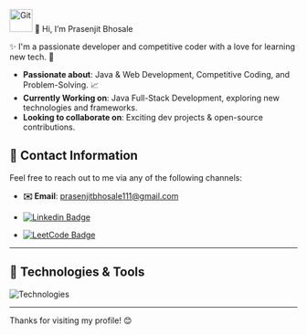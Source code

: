 <span align="center"> <img src="https://media.giphy.com/media/W5eoZHPpUx9sapR0eu/giphy.gif" width="40px" height="40px" alt="Git"/></span> 
👋 Hi, I’m Prasenjit Bhosale 

✨ I'm a passionate developer and competitive coder with a love for learning new tech. 🚀

- **Passionate about**: Java & Web Development, Competitive Coding, and Problem-Solving.  📈
- **Currently Working on**: Java Full-Stack Development, exploring new technologies and frameworks.  
- **Looking to collaborate on**: Exciting dev projects & open-source contributions.

## 💼 Contact Information

Feel free to reach out to me via any of the following channels:

- **✉️ Email**: [prasenjitbhosale111@gmail.com](mailto:prasenjitbhosale111@gmail.com)  <br>
- [![Linkedin Badge](https://img.shields.io/badge/Connect-Prasenjit%20Bhosale-blue?style=for-the-badge&logo=linkedin)](https://www.linkedin.com/in/prasenjit-bhosale-678462212/)
  
- [![LeetCode Badge](https://img.shields.io/badge/LeetCode-prasenjitb_111-blue?style=for-the-badge&logo=leetcode)](https://leetcode.com/u/prasenjitb_111/)



  
---
## 🔧 Technologies & Tools

<!--
![Technologies](https://skillicons.dev/icons?i=js,html,css,react,nodejs,mongodb,java,spring,tailwind,sql)

- **🔗 LinkedIn**: [Prasenjit Bhosale](https://www.linkedin.com/in/prasenjit-bhosale-678462212/)  
- **🔗 LeetCode**: [prasenjitb_111](https://leetcode.com/u/prasenjitb_111/)

-->
![Technologies](https://skillicons.dev/icons?i=java,spring,react,js,hibernate,tailwind,html,css,bootstrap,mysql,mongodb,angular,git,postman)





---


Thanks for visiting my profile! 😊
